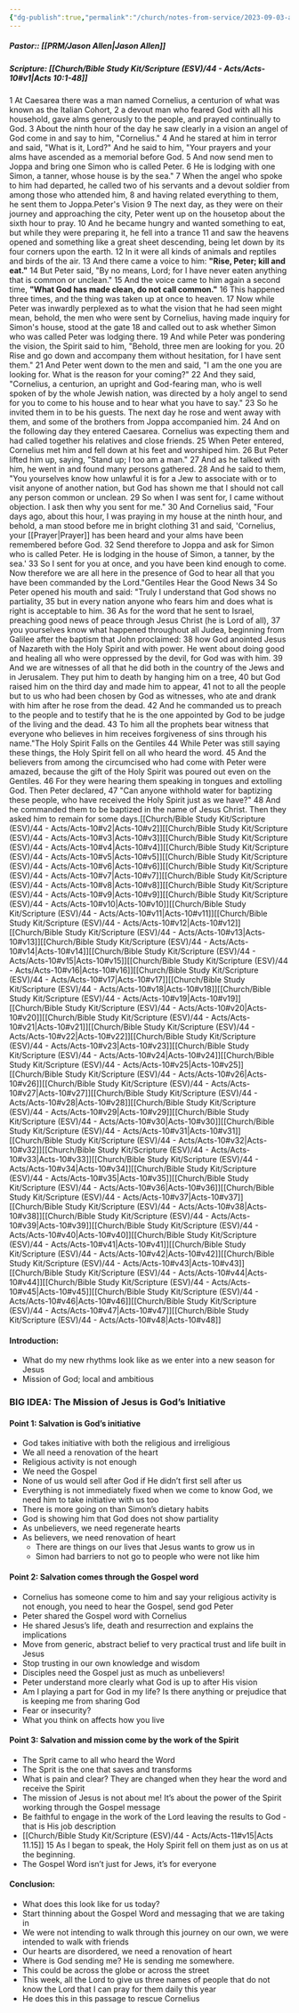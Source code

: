 ```yaml
---
{"dg-publish":true,"permalink":"/church/notes-from-service/2023-09-03-acts-global-missions/","tags":["church/acts","church/globalMissions","church/jasonAllen","church/notesFromService","til"],"created":"","updated":""}
---
```


##### Pastor:: [[PRM/Jason Allen\|Jason Allen]]

##### Scripture: [[Church/Bible Study Kit/Scripture (ESV)/44 - Acts/Acts-10#v1\|Acts 10:1-48]] 
1 At Caesarea there was a man named Cornelius, a centurion of what was known as the Italian Cohort, 
2 a devout man who feared God with all his household, gave alms generously to the people, and prayed continually to God. 
3 About the ninth hour of the day he saw clearly in a vision an angel of God come in and say to him, "Cornelius." 
4 And he stared at him in terror and said, "What is it, Lord?" And he said to him, "Your prayers and your alms have ascended as a memorial before God. 
5 And now send men to Joppa and bring one Simon who is called Peter. 
6 He is lodging with one Simon, a tanner, whose house is by the sea." 
7 When the angel who spoke to him had departed, he called two of his servants and a devout soldier from among those who attended him, 
8 and having related everything to them, he sent them to Joppa.Peter's Vision 
9 The next day, as they were on their journey and approaching the city, Peter went up on the housetop about the sixth hour to pray. 
10 And he became hungry and wanted something to eat, but while they were preparing it, he fell into a trance 
11 and saw the heavens opened and something like a great sheet descending, being let down by its four corners upon the earth. 
12 In it were all kinds of animals and reptiles and birds of the air. 
13 And there came a voice to him: **"Rise, Peter; kill and eat."** 
14 But Peter said, "By no means, Lord; for I have never eaten anything that is common or unclean." 
15 And the voice came to him again a second time, **"What God has made clean, do not call common."** 
16 This happened three times, and the thing was taken up at once to heaven. 
17 Now while Peter was inwardly perplexed as to what the vision that he had seen might mean, behold, the men who were sent by Cornelius, having made inquiry for Simon's house, stood at the gate 
18 and called out to ask whether Simon who was called Peter was lodging there. 
19 And while Peter was pondering the vision, the Spirit said to him, "Behold, three men are looking for you. 
20 Rise and go down and accompany them without hesitation, for I have sent them." 
21 And Peter went down to the men and said, "I am the one you are looking for. What is the reason for your coming?" 
22 And they said, "Cornelius, a centurion, an upright and God-fearing man, who is well spoken of by the whole Jewish nation, was directed by a holy angel to send for you to come to his house and to hear what you have to say." 
23 So he invited them in to be his guests. The next day he rose and went away with them, and some of the brothers from Joppa accompanied him. 
24 And on the following day they entered Caesarea. Cornelius was expecting them and had called together his relatives and close friends. 
25 When Peter entered, Cornelius met him and fell down at his feet and worshiped him. 
26 But Peter lifted him up, saying, "Stand up; I too am a man." 
27 And as he talked with him, he went in and found many persons gathered. 
28 And he said to them, "You yourselves know how unlawful it is for a Jew to associate with or to visit anyone of another nation, but God has shown me that I should not call any person common or unclean. 
29 So when I was sent for, I came without objection. I ask then why you sent for me." 
30 And Cornelius said, "Four days ago, about this hour, I was praying in my house at the ninth hour, and behold, a man stood before me in bright clothing 
31 and said, 'Cornelius, your [[Prayer\|Prayer]] has been heard and your alms have been remembered before God. 
32 Send therefore to Joppa and ask for Simon who is called Peter. He is lodging in the house of Simon, a tanner, by the sea.' 
33 So I sent for you at once, and you have been kind enough to come. Now therefore we are all here in the presence of God to hear all that you have been commanded by the Lord."Gentiles Hear the Good News 
34 So Peter opened his mouth and said: "Truly I understand that God shows no partiality, 
35 but in every nation anyone who fears him and does what is right is acceptable to him. 
36 As for the word that he sent to Israel, preaching good news of peace through Jesus Christ (he is Lord of all), 
37 you yourselves know what happened throughout all Judea, beginning from Galilee after the baptism that John proclaimed: 
38 how God anointed Jesus of Nazareth with the Holy Spirit and with power. He went about doing good and healing all who were oppressed by the devil, for God was with him. 
39 And we are witnesses of all that he did both in the country of the Jews and in Jerusalem. They put him to death by hanging him on a tree, 
40 but God raised him on the third day and made him to appear, 
41 not to all the people but to us who had been chosen by God as witnesses, who ate and drank with him after he rose from the dead. 
42 And he commanded us to preach to the people and to testify that he is the one appointed by God to be judge of the living and the dead. 
43 To him all the prophets bear witness that everyone who believes in him receives forgiveness of sins through his name."The Holy Spirit Falls on the Gentiles 
44 While Peter was still saying these things, the Holy Spirit fell on all who heard the word. 
45 And the believers from among the circumcised who had come with Peter were amazed, because the gift of the Holy Spirit was poured out even on the Gentiles. 
46 For they were hearing them speaking in tongues and extolling God. Then Peter declared, 
47 "Can anyone withhold water for baptizing these people, who have received the Holy Spirit just as we have?" 
48 And he commanded them to be baptized in the name of Jesus Christ. Then they asked him to remain for some days.[[Church/Bible Study Kit/Scripture (ESV)/44 - Acts/Acts-10#v2\|Acts-10#v2]][[Church/Bible Study Kit/Scripture (ESV)/44 - Acts/Acts-10#v3\|Acts-10#v3]][[Church/Bible Study Kit/Scripture (ESV)/44 - Acts/Acts-10#v4\|Acts-10#v4]][[Church/Bible Study Kit/Scripture (ESV)/44 - Acts/Acts-10#v5\|Acts-10#v5]][[Church/Bible Study Kit/Scripture (ESV)/44 - Acts/Acts-10#v6\|Acts-10#v6]][[Church/Bible Study Kit/Scripture (ESV)/44 - Acts/Acts-10#v7\|Acts-10#v7]][[Church/Bible Study Kit/Scripture (ESV)/44 - Acts/Acts-10#v8\|Acts-10#v8]][[Church/Bible Study Kit/Scripture (ESV)/44 - Acts/Acts-10#v9\|Acts-10#v9]][[Church/Bible Study Kit/Scripture (ESV)/44 - Acts/Acts-10#v10\|Acts-10#v10]][[Church/Bible Study Kit/Scripture (ESV)/44 - Acts/Acts-10#v11\|Acts-10#v11]][[Church/Bible Study Kit/Scripture (ESV)/44 - Acts/Acts-10#v12\|Acts-10#v12]][[Church/Bible Study Kit/Scripture (ESV)/44 - Acts/Acts-10#v13\|Acts-10#v13]][[Church/Bible Study Kit/Scripture (ESV)/44 - Acts/Acts-10#v14\|Acts-10#v14]][[Church/Bible Study Kit/Scripture (ESV)/44 - Acts/Acts-10#v15\|Acts-10#v15]][[Church/Bible Study Kit/Scripture (ESV)/44 - Acts/Acts-10#v16\|Acts-10#v16]][[Church/Bible Study Kit/Scripture (ESV)/44 - Acts/Acts-10#v17\|Acts-10#v17]][[Church/Bible Study Kit/Scripture (ESV)/44 - Acts/Acts-10#v18\|Acts-10#v18]][[Church/Bible Study Kit/Scripture (ESV)/44 - Acts/Acts-10#v19\|Acts-10#v19]][[Church/Bible Study Kit/Scripture (ESV)/44 - Acts/Acts-10#v20\|Acts-10#v20]][[Church/Bible Study Kit/Scripture (ESV)/44 - Acts/Acts-10#v21\|Acts-10#v21]][[Church/Bible Study Kit/Scripture (ESV)/44 - Acts/Acts-10#v22\|Acts-10#v22]][[Church/Bible Study Kit/Scripture (ESV)/44 - Acts/Acts-10#v23\|Acts-10#v23]][[Church/Bible Study Kit/Scripture (ESV)/44 - Acts/Acts-10#v24\|Acts-10#v24]][[Church/Bible Study Kit/Scripture (ESV)/44 - Acts/Acts-10#v25\|Acts-10#v25]][[Church/Bible Study Kit/Scripture (ESV)/44 - Acts/Acts-10#v26\|Acts-10#v26]][[Church/Bible Study Kit/Scripture (ESV)/44 - Acts/Acts-10#v27\|Acts-10#v27]][[Church/Bible Study Kit/Scripture (ESV)/44 - Acts/Acts-10#v28\|Acts-10#v28]][[Church/Bible Study Kit/Scripture (ESV)/44 - Acts/Acts-10#v29\|Acts-10#v29]][[Church/Bible Study Kit/Scripture (ESV)/44 - Acts/Acts-10#v30\|Acts-10#v30]][[Church/Bible Study Kit/Scripture (ESV)/44 - Acts/Acts-10#v31\|Acts-10#v31]][[Church/Bible Study Kit/Scripture (ESV)/44 - Acts/Acts-10#v32\|Acts-10#v32]][[Church/Bible Study Kit/Scripture (ESV)/44 - Acts/Acts-10#v33\|Acts-10#v33]][[Church/Bible Study Kit/Scripture (ESV)/44 - Acts/Acts-10#v34\|Acts-10#v34]][[Church/Bible Study Kit/Scripture (ESV)/44 - Acts/Acts-10#v35\|Acts-10#v35]][[Church/Bible Study Kit/Scripture (ESV)/44 - Acts/Acts-10#v36\|Acts-10#v36]][[Church/Bible Study Kit/Scripture (ESV)/44 - Acts/Acts-10#v37\|Acts-10#v37]][[Church/Bible Study Kit/Scripture (ESV)/44 - Acts/Acts-10#v38\|Acts-10#v38]][[Church/Bible Study Kit/Scripture (ESV)/44 - Acts/Acts-10#v39\|Acts-10#v39]][[Church/Bible Study Kit/Scripture (ESV)/44 - Acts/Acts-10#v40\|Acts-10#v40]][[Church/Bible Study Kit/Scripture (ESV)/44 - Acts/Acts-10#v41\|Acts-10#v41]][[Church/Bible Study Kit/Scripture (ESV)/44 - Acts/Acts-10#v42\|Acts-10#v42]][[Church/Bible Study Kit/Scripture (ESV)/44 - Acts/Acts-10#v43\|Acts-10#v43]][[Church/Bible Study Kit/Scripture (ESV)/44 - Acts/Acts-10#v44\|Acts-10#v44]][[Church/Bible Study Kit/Scripture (ESV)/44 - Acts/Acts-10#v45\|Acts-10#v45]][[Church/Bible Study Kit/Scripture (ESV)/44 - Acts/Acts-10#v46\|Acts-10#v46]][[Church/Bible Study Kit/Scripture (ESV)/44 - Acts/Acts-10#v47\|Acts-10#v47]][[Church/Bible Study Kit/Scripture (ESV)/44 - Acts/Acts-10#v48\|Acts-10#v48]]
#### Introduction:
- What do my new rhythms look like as we enter into a new season for Jesus
- Mission of God; local and ambitious

### BIG IDEA: The Mission of Jesus is God’s Initiative

#### Point 1: Salvation is God’s initiative
- God takes initiative with both the religious and irreligious
- We all need a renovation of the heart
- Religious activity is not enough
- We need the Gospel
- None of us would sell after God if He didn’t first sell after us 
- Everything is not immediately fixed when we come to know God, we need him to take initiative with us too 
- There is more going on than Simon’s dietary habits
- God is showing him that God does not show partiality
- As unbelievers, we need regenerate hearts
- As believers, we need renovation of heart
	- There are things on our lives that Jesus wants to grow us in
	- Simon had barriers to not go to people who were not like him
#### Point 2: Salvation comes through the Gospel word
- Cornelius has someone come to him and say your religious activity is not enough, you need to hear the Gospel, send god Peter
- Peter shared the Gospel word with Cornelius
- He shared Jesus’s life, death and resurrection and explains the implications
- Move from generic, abstract belief to very practical trust and life built in Jesus
- Stop trusting in our own knowledge and wisdom
- Disciples need the Gospel just as much as unbelievers!
- Peter understand more clearly what God is up to after His vision
- Am I playing a part for God in my life? Is there anything or prejudice that is keeping me from sharing God
- Fear or insecurity?
- What you think on affects how you live 
#### Point 3: Salvation and mission come by the work of the Spirit
- The Sprit came to all who heard the Word
- The Sprit is the one that saves and transforms
- What is pain and clear? They are changed when they hear the word and receive the Spirit
- The mission of Jesus is not about me! It’s about the power of the Spirit working through the Gospel message
- Be faithful to engage in the work of the Lord leaving the results to God - that is His job description
- [[Church/Bible Study Kit/Scripture (ESV)/44 - Acts/Acts-11#v15\|Acts 11.15]] 
	15 As I began to speak, the Holy Spirit fell on them just as on us at the beginning.
- The Gospel Word isn’t just for Jews, it’s for everyone
#### Conclusion:
- What does this look like for us today?
- Start thinning about the Gospel Word and messaging that we are taking in
- We were not intending to walk through this journey on our own, we were intended to walk with friends
- Our hearts are disordered, we need a renovation of heart
- Where is God sending me? He is sending me somewhere. 
- This could be across the globe or across the street
- This week, all the Lord to give us three names of people that do not know the Lord that I can pray for them daily this year
- He does this in this passage to rescue Cornelius